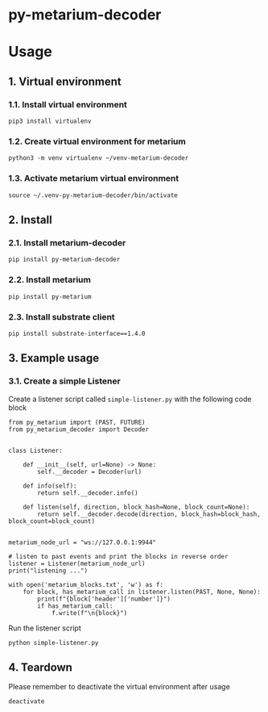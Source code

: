 # py-metarium-decoder

# Usage


## 1. Virtual environment

### 1.1. Install virtual environment

```
pip3 install virtualenv
```

### 1.2. Create virtual environment for metarium

```
python3 -m venv virtualenv ~/venv-metarium-decoder
```

### 1.3. Activate metarium virtual environment

```
source ~/.venv-py-metarium-decoder/bin/activate
```

## 2. Install

### 2.1. Install metarium-decoder

```
pip install py-metarium-decoder
```

### 2.2. Install metarium

```
pip install py-metarium
```

### 2.3. Install substrate client

```
pip install substrate-interface==1.4.0
```

## 3. Example usage

### 3.1. Create a simple Listener
Create a listener script called `simple-listener.py` with the following code block
```
from py_metarium import (PAST, FUTURE)
from py_metarium_decoder import Decoder


class Listener:

    def __init__(self, url=None) -> None:
        self.__decoder = Decoder(url)
    
    def info(self):
        return self.__decoder.info()

    def listen(self, direction, block_hash=None, block_count=None):
        return self.__decoder.decode(direction, block_hash=block_hash, block_count=block_count)


metarium_node_url = "ws://127.0.0.1:9944"

# listen to past events and print the blocks in reverse order
listener = Listener(metarium_node_url)
print("listening ...")

with open('metarium_blocks.txt', 'w') as f:
    for block, has_metarium_call in listener.listen(PAST, None, None):
        print(f"{block['header']['number']}")
        if has_metarium_call:
            f.write(f"\n{block}")
```
Run the listener script
```
python simple-listener.py
```

## 4. Teardown

Please remember to deactivate the virtual environment after usage

```
deactivate
```
